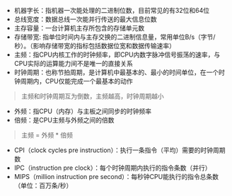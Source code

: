 - 机器字长：指机器一次能处理的二进制位数，目前常见的有32位和64位
- 总线宽度：数据总线一次能并行传送的最大信息位数
- 主存容量：一台计算机主存所包含的存储单元数
- 存储带宽: 指单位时间内与主存交换的二进制信息量，常用单位B/s（字节/秒）。（影响存储带宽的指标包括数据位宽和数据传输速率）
- 主频：指CPU内核工作的时钟频率，即CPU内数字脉冲信号振荡的速率，与CPU实际的运算能力间不是唯一的直接关系
- 时钟周期：也称节拍周期，是计算机中最基本的、最小的时间单位，在一个时钟周期内，CPU仅能完成一个最基本的动作

> 主频和时钟周期互为倒数，主频越高，时钟周期越小

- 外频：指CPU（内存）与主板之间同步的时钟频率
- 倍频：是CPU主频与外频之间的倍数

> 主频 = 外频 * 倍频

- CPI（clock cycles pre instruction）：执行一条指令（平均）需要的时钟周期数
- IPC（instruction pre clock）：每个时钟周期内执行的指令条数（并行）
- MIPS（million instruction pre second）：每秒钟CPU能执行的指令总条数（单位：百万条/秒）
